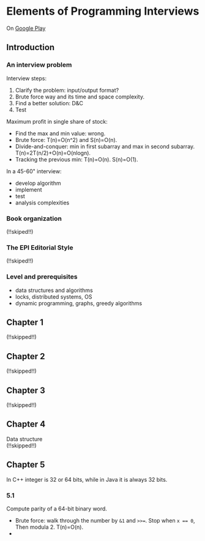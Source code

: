 # Elements of Programming Interviews
On [Google Play](https://play.google.com/books/reader?id=y6FLBQAAQBAJ&printsec=frontcover&output=reader&hl=en&pg=GBS.PP3)

## Introduction
### An interview problem
Interview steps: 
1. Clarify the problem: input/output format? 
2. Brute force way and its time and space complexity.  
3. Find a better solution: D&C  
4. Test  

Maximum profit in single share of stock:  
- Find the max and min value: wrong. 
- Brute force: T(n)=O(n^2) and S(n)=O(n). 
- Divide-and-conquer: min in first subarray and max in second subarray. T(n)=2T(n/2)+O(n)=O(nlogn). 
- Tracking the previous min: T(n)=O(n). S(n)=O(1).  

In a 45-60" interview: 
- develop algorithm
- implement
- test
- analysis complexities

### Book organization
(!!skiped!!)  

### The EPI Editorial Style
(!!skiped!!)  

### Level and prerequisites
- data structures and algorithms  
- locks, distributed systems, OS  
- dynamic programming, graphs, greedy algorithms  

## Chapter 1
(!!skipped!!)

## Chapter 2
(!!skipped!!)

## Chapter 3
(!!skipped!!)

## Chapter 4
Data structure  
(!!skipped!!)

## Chapter 5
In C++ integer is 32 or 64 bits, while in Java it is always 32 bits.  

### 5.1
Compute parity of a 64-bit binary word.  
- Brute force: walk through the number by `&1` and `>>=`. Stop when `x == 0`,  Then modula 2. T(n)=O(n).  
- 